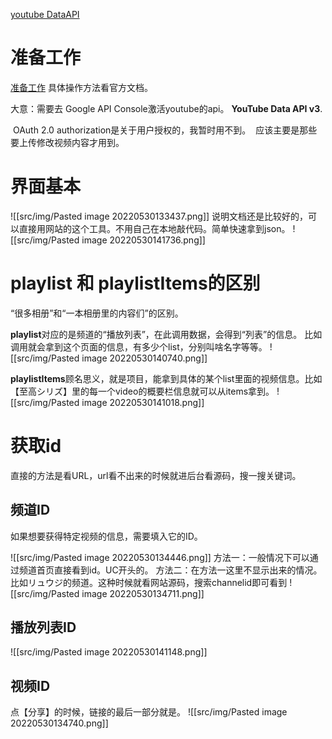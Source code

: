 [youtube DataAPI](https://developers.google.com/youtube/v3/docs/playlistItems/list?apix_params=%7B%22part%22%3A%5B%22snippet%22%5D%2C%22playlistId%22%3A%22PLcyPc8deg1u4WC1yoZT2qvTOLX_JmkxH4%22%7D#usage)

# 准备工作
[准备工作](https://developers.google.com/youtube/v3/getting-started)
具体操作方法看官方文档。

大意：需要去 Google API Console激活youtube的api。
**YouTube Data API v3**.

 OAuth 2.0 authorization是关于用户授权的，我暂时用不到。
 应该主要是那些要上传修改视频内容才用到。

# 界面基本
![[src/img/Pasted image 20220530133437.png]]
说明文档还是比较好的，可以直接用网站的这个工具。不用自己在本地敲代码。简单快速拿到json。
![[src/img/Pasted image 20220530141736.png]]


# playlist 和 playlistItems的区别
“很多相册”和“一本相册里的内容们”的区别。

**playlist**对应的是频道的“播放列表”，在此调用数据，会得到“列表”的信息。
比如调用就会拿到这个页面的信息，有多少个list，分别叫啥名字等等。
![[src/img/Pasted image 20220530140740.png]]

**playlistItems**顾名思义，就是项目，能拿到具体的某个list里面的视频信息。比如【至高シリズ】里的每一个video的概要栏信息就可以从items拿到。
![[src/img/Pasted image 20220530141018.png]]

# 获取id
直接的方法是看URL，url看不出来的时候就进后台看源码，搜一搜关键词。

## 频道ID
如果想要获得特定视频的信息，需要填入它的ID。

![[src/img/Pasted image 20220530134446.png]]
方法一：一般情况下可以通过频道首页直接看到id。UC开头的。
方法二：在方法一这里不显示出来的情况。比如リュウジ的频道。这种时候就看网站源码，搜索channelid即可看到
![[src/img/Pasted image 20220530134711.png]]

## 播放列表ID
![[src/img/Pasted image 20220530141148.png]]

## 视频ID
点【分享】的时候，链接的最后一部分就是。
![[src/img/Pasted image 20220530134740.png]]
